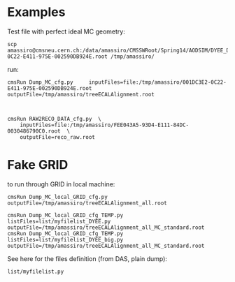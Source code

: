 Examples
====

Test file with perfect ideal MC geometry:

    scp amassiro@cmsneu.cern.ch:/data/amassiro/CMSSWRoot/Spring14/AODSIM/DYEE_DESIGN_ALIGNMENT/001DC3E2-0C22-E411-975E-002590DB924E.root /tmp/amassiro/


run:

    cmsRun Dump_MC_cfg.py     inputFiles=file:/tmp/amassiro/001DC3E2-0C22-E411-975E-002590DB924E.root    outputFile=/tmp/amassiro/treeECALAlignment.root


    
    cmsRun RAW2RECO_DATA_cfg.py  \
        inputFiles=file:/tmp/amassiro/FEE043A5-93D4-E111-84DC-0030486790C0.root  \
        outputFile=reco_raw.root


    
Fake GRID
====

to run through GRID in local machine:

    cmsRun Dump_MC_local_GRID_cfg.py     outputFile=/tmp/amassiro/treeECALAlignment_all.root

    cmsRun Dump_MC_local_GRID_cfg_TEMP.py  listFiles=list/myfilelist_DYEE.py   outputFile=/tmp/amassiro/treeECALAlignment_all_MC_standard.root
    cmsRun Dump_MC_local_GRID_cfg_TEMP.py  listFiles=list/myfilelist_DYEE_big.py   outputFile=/tmp/amassiro/treeECALAlignment_all_MC_standard.root

    
See here for the files definition (from DAS, plain dump):

    list/myfilelist.py


    
    
    
    